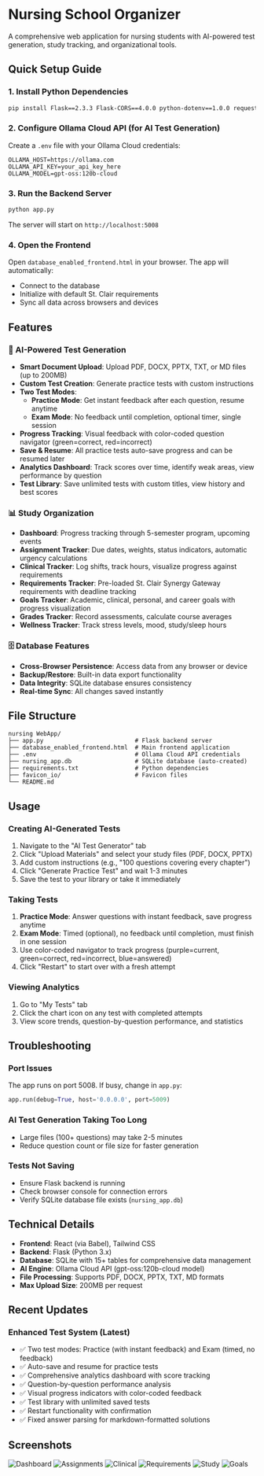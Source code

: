 # Nursing School Organizer

A comprehensive web application for nursing students with AI-powered test generation, study tracking, and organizational tools.

## Quick Setup Guide

### 1. Install Python Dependencies
```bash
pip install Flask==2.3.3 Flask-CORS==4.0.0 python-dotenv==1.0.0 requests==2.31.0 PyPDF2==3.0.1 python-docx==1.1.0 python-pptx==1.0.2 ollama==0.3.3
```

### 2. Configure Ollama Cloud API (for AI Test Generation)
Create a `.env` file with your Ollama Cloud credentials:
```env
OLLAMA_HOST=https://ollama.com
OLLAMA_API_KEY=your_api_key_here
OLLAMA_MODEL=gpt-oss:120b-cloud
```

### 3. Run the Backend Server
```bash
python app.py
```

The server will start on `http://localhost:5008`

### 4. Open the Frontend
Open `database_enabled_frontend.html` in your browser. The app will automatically:
- Connect to the database
- Initialize with default St. Clair requirements
- Sync all data across browsers and devices

## Features

### 🤖 AI-Powered Test Generation
- **Smart Document Upload**: Upload PDF, DOCX, PPTX, TXT, or MD files (up to 200MB)
- **Custom Test Creation**: Generate practice tests with custom instructions
- **Two Test Modes**:
  - **Practice Mode**: Get instant feedback after each question, resume anytime
  - **Exam Mode**: No feedback until completion, optional timer, single session
- **Progress Tracking**: Visual feedback with color-coded question navigator (green=correct, red=incorrect)
- **Save & Resume**: All practice tests auto-save progress and can be resumed later
- **Analytics Dashboard**: Track scores over time, identify weak areas, view performance by question
- **Test Library**: Save unlimited tests with custom titles, view history and best scores

### 📊 Study Organization
- **Dashboard**: Progress tracking through 5-semester program, upcoming events
- **Assignment Tracker**: Due dates, weights, status indicators, automatic urgency calculations
- **Clinical Tracker**: Log shifts, track hours, visualize progress against requirements
- **Requirements Tracker**: Pre-loaded St. Clair Synergy Gateway requirements with deadline tracking
- **Goals Tracker**: Academic, clinical, personal, and career goals with progress visualization
- **Grades Tracker**: Record assessments, calculate course averages
- **Wellness Tracker**: Track stress levels, mood, study/sleep hours

### 🗄️ Database Features
- **Cross-Browser Persistence**: Access data from any browser or device
- **Backup/Restore**: Built-in data export functionality
- **Data Integrity**: SQLite database ensures consistency
- **Real-time Sync**: All changes saved instantly

## File Structure
```
nursing WebApp/
├── app.py                          # Flask backend server
├── database_enabled_frontend.html  # Main frontend application
├── .env                            # Ollama Cloud API credentials
├── nursing_app.db                  # SQLite database (auto-created)
├── requirements.txt                # Python dependencies
├── favicon_io/                     # Favicon files
└── README.md
```

## Usage

### Creating AI-Generated Tests
1. Navigate to the "AI Test Generator" tab
2. Click "Upload Materials" and select your study files (PDF, DOCX, PPTX)
3. Add custom instructions (e.g., "100 questions covering every chapter")
4. Click "Generate Practice Test" and wait 1-3 minutes
5. Save the test to your library or take it immediately

### Taking Tests
1. **Practice Mode**: Answer questions with instant feedback, save progress anytime
2. **Exam Mode**: Timed (optional), no feedback until completion, must finish in one session
3. Use color-coded navigator to track progress (purple=current, green=correct, red=incorrect, blue=answered)
4. Click "Restart" to start over with a fresh attempt

### Viewing Analytics
1. Go to "My Tests" tab
2. Click the chart icon on any test with completed attempts
3. View score trends, question-by-question performance, and statistics

## Troubleshooting

### Port Issues
The app runs on port 5008. If busy, change in `app.py`:
```python
app.run(debug=True, host='0.0.0.0', port=5009)
```

### AI Test Generation Taking Too Long
- Large files (100+ questions) may take 2-5 minutes
- Reduce question count or file size for faster generation

### Tests Not Saving
- Ensure Flask backend is running
- Check browser console for connection errors
- Verify SQLite database file exists (`nursing_app.db`)

## Technical Details
- **Frontend**: React (via Babel), Tailwind CSS
- **Backend**: Flask (Python 3.x)
- **Database**: SQLite with 15+ tables for comprehensive data management
- **AI Engine**: Ollama Cloud API (gpt-oss:120b-cloud model)
- **File Processing**: Supports PDF, DOCX, PPTX, TXT, MD formats
- **Max Upload Size**: 200MB per request

## Recent Updates

### Enhanced Test System (Latest)
- ✅ Two test modes: Practice (with instant feedback) and Exam (timed, no feedback)
- ✅ Auto-save and resume for practice tests
- ✅ Comprehensive analytics dashboard with score tracking
- ✅ Question-by-question performance analysis
- ✅ Visual progress indicators with color-coded feedback
- ✅ Test library with unlimited saved tests
- ✅ Restart functionality with confirmation
- ✅ Fixed answer parsing for markdown-formatted solutions

## Screenshots
![Dashboard](screenshots/image.png)
![Assignments](screenshots/image-1.png)
![Clinical](screenshots/image-2.png)
![Requirements](screenshots/image-3.png)
![Study](screenshots/image-4.png)
![Goals](screenshots/image-5.png)

